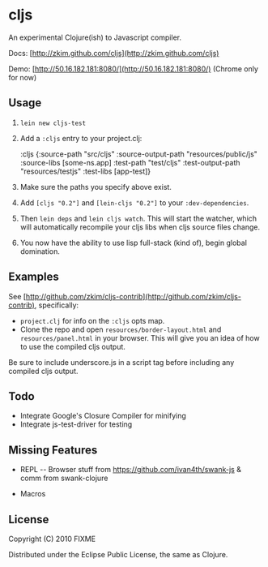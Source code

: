 # cljs

An experimental Clojure(ish) to Javascript compiler.

Docs: [http://zkim.github.com/cljs](http://zkim.github.com/cljs)

Demo: [http://50.16.182.181:8080/](http://50.16.182.181:8080/) (Chrome
only for now)

## Usage

1. `lein new cljs-test`

2. Add a `:cljs` entry to your project.clj:

     :cljs {:source-path "src/cljs"
            :source-output-path "resources/public/js"
            :source-libs [some-ns.app]
            :test-path "test/cljs"
            :test-output-path "resources/testjs"
            :test-libs [app-test]}


3. Make sure the paths you specify above exist.

4. Add `[cljs "0.2"]` and `[lein-cljs "0.2"]` to your `:dev-dependencies`.

5. Then `lein deps` and `lein cljs watch`.  This will start the watcher,
which will automatically recompile your cljs libs when cljs source
files change.

6. You now have the ability to use lisp full-stack (kind of), begin
global domination.


## Examples

See
[http://github.com/zkim/cljs-contrib](http://github.com/zkim/cljs-contrib),
specifically:
* `project.clj` for info on the `:cljs` opts map.
* Clone the repo and open `resources/border-layout.html` and
`resources/panel.html` in your browser.  This will give you an idea of
 how to use the compiled cljs output.

Be sure to include underscore.js in a script tag before including any
compiled cljs output.

## Todo

* Integrate Google's Closure Compiler for minifying
* Integrate js-test-driver for testing

## Missing Features

* REPL -- Browser stuff from https://github.com/ivan4th/swank-js &
  comm from swank-clojure

* Macros

## License

Copyright (C) 2010 FIXME

Distributed under the Eclipse Public License, the same as Clojure.
